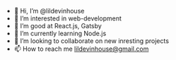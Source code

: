 - 👋 Hi, I’m @lildevinhouse
- 👀 I’m interested in web-development
- 💞️ I’m good at React.js, Gatsby
- 🌱 I’m currently learning Node.js
- 💞️ I’m looking to collaborate on new inresting projects
- 📫 How to reach me lildevinhouse@gmail.com

<!---
lildevinhouse/lildevinhouse is a ✨ special ✨ repository because its `README.md` (this file) appears on your GitHub profile.
You can click the Preview link to take a look at your changes.
--->
